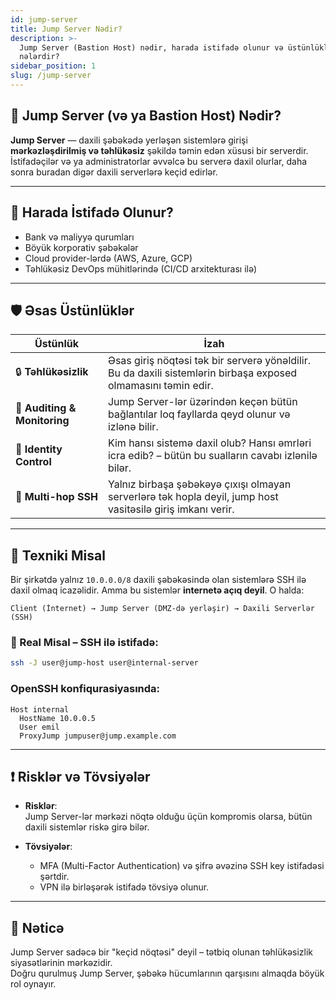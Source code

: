 ```yaml
---
id: jump-server
title: Jump Server Nədir?
description: >-
  Jump Server (Bastion Host) nədir, harada istifadə olunur və üstünlükləri
  nələrdir?
sidebar_position: 1
slug: /jump-server
---
```


## 🔐 Jump Server (və ya Bastion Host) Nədir?

**Jump Server** — daxili şəbəkədə yerləşən sistemlərə girişi **mərkəzləşdirilmiş və təhlükəsiz** şəkildə təmin edən xüsusi bir serverdir.  
İstifadəçilər və ya administratorlar əvvəlcə bu serverə daxil olurlar, daha sonra buradan digər daxili serverlərə keçid edirlər.

---

## 🧭 Harada İstifadə Olunur?

- Bank və maliyyə qurumları
- Böyük korporativ şəbəkələr
- Cloud provider-lərdə (AWS, Azure, GCP)
- Təhlükəsiz DevOps mühitlərində (CI/CD arxitekturası ilə)

---

## 🛡️ Əsas Üstünlüklər

| **Üstünlük**         | **İzah**                                                                                     |
|-----------------------|---------------------------------------------------------------------------------------------|
| 🔒 **Təhlükəsizlik**  | Əsas giriş nöqtəsi tək bir serverə yönəldilir. Bu da daxili sistemlərin birbaşa exposed olmamasını təmin edir. |
| 🧾 **Auditing & Monitoring** | Jump Server-lər üzərindən keçən bütün bağlantılar loq fayllarda qeyd olunur və izlənə bilir. |
| 🧍 **Identity Control**      | Kim hansı sistemə daxil olub? Hansı əmrləri icra edib? – bütün bu sualların cavabı izlənilə bilər. |
| 🔁 **Multi-hop SSH**         | Yalnız birbaşa şəbəkəyə çıxışı olmayan serverlərə tək hopla deyil, jump host vasitəsilə giriş imkanı verir. |

---

## 🧰 Texniki Misal

Bir şirkətdə yalnız `10.0.0.0/8` daxili şəbəkəsində olan sistemlərə SSH ilə daxil olmaq icazəlidir. Amma bu sistemlər **internetə açıq deyil**. O halda:

```plaintext
Client (İnternet) → Jump Server (DMZ-də yerləşir) → Daxili Serverlər (SSH)
```

### 🧱 Real Misal – SSH ilə istifadə:
```bash
ssh -J user@jump-host user@internal-server
```

### OpenSSH konfiqurasiyasında:
```plaintext
Host internal
  HostName 10.0.0.5
  User emil
  ProxyJump jumpuser@jump.example.com
```

---

## ❗ Risklər və Tövsiyələr

- **Risklər**:  
  Jump Server-lər mərkəzi nöqtə olduğu üçün kompromis olarsa, bütün daxili sistemlər riskə girə bilər.

- **Tövsiyələr**:  
  - MFA (Multi-Factor Authentication) və şifrə əvəzinə SSH key istifadəsi şərtdir.  
  - VPN ilə birləşərək istifadə tövsiyə olunur.

---

## 📌 Nəticə

Jump Server sadəcə bir "keçid nöqtəsi" deyil – tətbiq olunan təhlükəsizlik siyasətlərinin mərkəzidir.  
Doğru qurulmuş Jump Server, şəbəkə hücumlarının qarşısını almaqda böyük rol oynayır.
